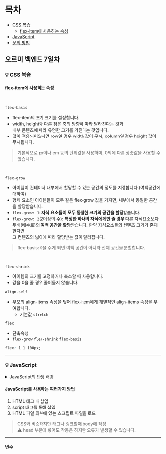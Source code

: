 # 목차
- [CSS 복습](#css-복습)
  - [flex-item에 사용하는 속성](#flex-item에-사용하는-속성)
- [JavaScript](#javascript)
- [문의 방법](#문의방법)


## 오르미 백엔드 7일차

### 💡 CSS 복습
<a id="css-복습"></a>

#### flex-item에 사용하는 속성
<a id="flex-item에-사용하는-속성"></a>


<br>

`flex-basis`
- flex-item의 초기 크기를 설정합니다.
- width, height와 다른 점은 축의 방향에 따라 달라진다는 것과\
내부 콘텐츠에 따라 유연한 크기를 가진다는 것입니다.
- 값이 적용되어있다면 row일 경우 width 값이 무시, column일 경우 height 값이 무시됩니다.

> 기본적으로 px이나 em 등의 단위값을 사용하며, 0외에 다른 상숫값을 사용할 수 없습니다.

<br>

`flex-grow`

- 아이템이 컨테이너 내부에서 할당할 수 있는 공간의 정도를 지정합니다.(여백공간에 대하여)
- 형제 요소인 아이템들이 모두 같은 flex-grow 값을 가지면, 내부에서 동일한 공간을 할당받습니다.
- `flex-grow: 1`: **자식 요소들이 모두 동일한 크기의 공간을 할당**받습니다.
- `flex-grow: 2`(2이상의 수): **특정한 하나의 자식에게만 줄 경우** 다른 자식요소보다\
두배(배수로)의 **여백 공간을 할당**받습니다. 만약 자식요소들의 컨텐츠 크기가 존재한다면\
그 컨텐츠의 넓이에 따라 할당받는 값이 달라집니다.

> flex-basis: 0을 주게 되면 여백 공간이 아니라 전체 공간을 분할합니다.

<br>

`flex-shrink`

- 아이템의 크기를 고정하거나 축소할 때 사용합니다.
- 값을 0을 줄 경우 줄어들지 않습니다.

`align-self`

- 부모의 align-items 속성을 덮어 flex-item에게 개별적인 align-items 속성을 부여합니다.
    - 기본값 `stretch`

`flex`

- 단축속성
- `flex-grow` `flex-shrink` `flex-basis`

```css
flex: 1 1 100px;
```

------------------

### 💡 JavaScript
<a id="javascript"></a>

<details>
<summary>JavaScript의 탄생 배경</summary>
자바스크립트는 1995년 넷스케이프사에서 브렌던 아이크 주도하에 만들어진 프로그래밍 언어입니다.
웹페이지에서 동작하는 프로그램을 만들 때 사용됩니다.
</details>

#### JavaScript를 사용하는 여러가지 방법

1. HTML 태그 내 삽입
2. script 태그를 통해 삽입
3. HTML 파일 외부에 있는 스크립트 파일을 로드

> CSS와 비슷하지만 태그나 링크할때 body에 작성\
> ⚠️ head 부분에 넣어도 작동은 하지만 오류가 발생할 수 있습니다.
> 

--------------------------

#### 변수

